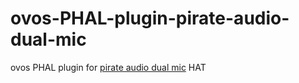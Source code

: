 # ovos-PHAL-plugin-pirate-audio-dual-mic
ovos PHAL plugin for [pirate audio dual mic](https://shop.pimoroni.com/products/pirate-audio-dual-mic?variant=32236592693331) HAT
